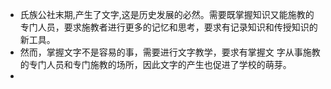 - 氏族公社末期,产生了文字,这是历史发展的必然。需要既掌握知识又能施教的专门人员，要求施教者进行更多的记忆和思考，要求有记录知识和传授知识的新工具。
- 然而，掌握文字不是容易的事，需要进行文字教学，要求有掌握文
  字从事施教的专门人员和专门施教的场所，因此文字的产生也促进了学校的萌芽。
-